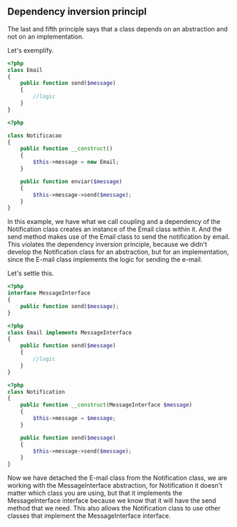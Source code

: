 ## Dependency inversion principl

The last and fifth principle says that a class depends on an abstraction and not on an implementation.

Let's exemplify.

```php
<?php
class Email
{
    public function send($message)
    {
        //logic
    }
}
```
```php
<?php

class Notificacao
{
    public function __construct()
    {
        $this->message = new Email;
    }

    public function enviar($message)
    {
        $this->message->send($message);
    }
}
```

In this example, we have what we call coupling and a dependency of the Notification class creates an instance of the Email class within it. And the send method makes use of the Email class to send the notification by email. This violates the dependency inversion principle, because we didn't develop the Notification class for an abstraction, but for an implementation, since the E-mail class implements the logic for sending the e-mail.

Let's settle this.

```php
<?php
interface MessageInterface
{
    public function send($message);
}
```
```php
<?php
class Email implements MessageInterface
{
    public function send($message)
    {
        //logic
    }
}
```
```php
<?php
class Notification
{
    public function __construct(MessageInterface $message)
    {
        $this->message = $message;
    }

    public function send($message)
    {
        $this->message->send($message);
    }
}
```
Now we have detached the E-mail class from the Notification class, we are working with the MessageInterface abstraction, for Notification it doesn't matter which class you are using, but that it implements the MessageInterface interface because we know that it will have the send method that we need. This also allows the Notification class to use other classes that implement the MessageInterface interface.